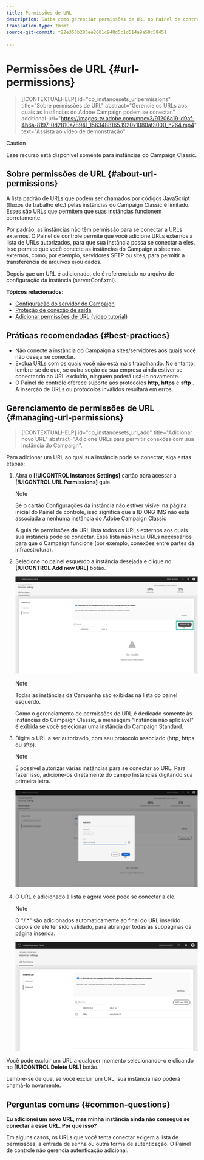 ```yaml
---
title: Permissões de URL
description: Saiba como gerenciar permissões de URL no Painel de controle
translation-type: tm+mt
source-git-commit: f22e356b283ee2601c948d5c1d514a9a59c58451

---
```



# Permissões de URL {#url-permissions}

>[!CONTEXTUALHELP]
>id=&quot;cp_instancesets_urlpermissions&quot;
>title=&quot;Sobre permissões de URL&quot;
>abstract=&quot;Gerencie os URLs aos quais as instâncias do Adobe Campaign podem se conectar.&quot;
>additional-url=&quot;https://images-tv.adobe.com/mpcv3/91206a19-d9af-4b6a-8197-0d2810a78941_1563488165.1920x1080at3000_h264.mp4&quot; text=&quot;Assista ao vídeo de demonstração&quot;

>[!CAUTION]
>
>Esse recurso está disponível somente para instâncias do Campaign Classic.

## Sobre permissões de URL {#about-url-permissions}

A lista padrão de URLs que podem ser chamados por códigos JavaScript (fluxos de trabalho etc.) pelas instâncias do Campaign Classic é limitado. Esses são URLs que permitem que suas instâncias funcionem corretamente.

Por padrão, as instâncias não têm permissão para se conectar a URLs externos. O Painel de controle permite que você adicione URLs externos à lista de URLs autorizados, para que sua instância possa se conectar a eles. Isso permite que você conecte as instâncias do Campaign a sistemas externos, como, por exemplo, servidores SFTP ou sites, para permitir a transferência de arquivos e/ou dados.

Depois que um URL é adicionado, ele é referenciado no arquivo de configuração da instância (serverConf.xml).

**Tópicos relacionados:**

* [Configuração do servidor do Campaign](https://docs.campaign.adobe.com/doc/AC/en/INS_Additional_configurations_Configuring_Campaign_server.html)
* [Proteção de conexão de saída](https://docs.campaign.adobe.com/doc/AC/en/INS_Additional_configurations_Configuring_Campaign_server.html#Outgoing_connection_protection)
* [Adicionar permissões de URL (vídeo tutorial)](https://docs.adobe.com/content/help/en/campaign-learn/campaign-classic-tutorials/administrating/control-panel-acc/adding-url-permissions.html)

## Práticas recomendadas {#best-practices}

* Não conecte a instância do Campaign a sites/servidores aos quais você não deseja se conectar.
* Exclua URLs com os quais você não está mais trabalhando. No entanto, lembre-se de que, se outra seção da sua empresa ainda estiver se conectando ao URL excluído, ninguém poderá usá-lo novamente.
* O Painel de controle oferece suporte aos protocolos **http**, **https** e **sftp** . A inserção de URLs ou protocolos inválidos resultará em erros.

## Gerenciamento de permissões de URL {#managing-url-permissions}

>[!CONTEXTUALHELP]
>id=&quot;cp_instancesets_url_add&quot;
>title=&quot;Adicionar novo URL&quot;
>abstract=&quot;Adicione URLs para permitir conexões com sua instância do Campaign&quot;.

Para adicionar um URL ao qual sua instância pode se conectar, siga estas etapas:

1. Abra o **[!UICONTROL Instances Settings]** cartão para acessar a **[!UICONTROL URL Permissions]** guia.

   >[!NOTE]
   >
   >Se o cartão Configurações da instância não estiver visível na página inicial do Painel de controle, isso significa que a ID ORG IMS não está associada a nenhuma instância do Adobe Campaign Classic
   >
   >A guia de permissões <b><span class="uicontrol">de</span></b> URL lista todos os URLs externos aos quais sua instância pode se conectar. Essa lista não inclui URLs necessários para que o Campaign funcione (por exemplo, conexões entre partes da infraestrutura).

1. Selecione no painel esquerdo a instância desejada e clique no **[!UICONTROL Add new URL]** botão.

   ![](assets/add_url1.png)

   >[!NOTE]
   >
   >Todas as instâncias da Campanha são exibidas na lista do painel esquerdo.
   >
   >Como o gerenciamento de permissões de URL é dedicado somente às instâncias do Campaign Classic, a mensagem &quot;Instância não aplicável&quot; é exibida se você selecionar uma instância do Campaign Standard.

1. Digite o URL a ser autorizado, com seu protocolo associado (http, https ou sftp).

   >[!NOTE]
   >
   >É possível autorizar várias instâncias para se conectar ao URL. Para fazer isso, adicione-os diretamente do campo Instâncias digitando sua primeira letra.

   ![](assets/add_url2.png)

1. O URL é adicionado à lista e agora você pode se conectar a ele.

   >[!NOTE]
   >
   >O &quot;/.*&quot; são adicionados automaticamente ao final do URL inserido depois de ele ter sido validado, para abranger todas as subpáginas da página inserida.

   ![](assets/add_url_listnew.png)

Você pode excluir um URL a qualquer momento selecionando-o e clicando no **[!UICONTROL Delete URL]** botão.

Lembre-se de que, se você excluir um URL, sua instância não poderá chamá-lo novamente.

## Perguntas comuns {#common-questions}

**Eu adicionei um novo URL, mas minha instância ainda não consegue se conectar a esse URL. Por que isso?**

Em alguns casos, os URLs que você tenta conectar exigem a lista de permissões, a entrada de senha ou outra forma de autenticação. O Painel de controle não gerencia autenticação adicional.
